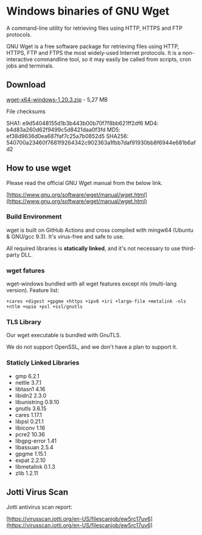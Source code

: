 # Windows binaries of GNU Wget

A command-line utility for retrieving files using HTTP, HTTPS and FTP protocols.

GNU Wget is a free software package for retrieving files using HTTP, HTTPS, FTP
and FTPS the most widely-used Internet protocols. It is a non-interactive commandline tool,
so it may easily be called from scripts, cron jobs and terminals.

## Download

[wget-x64-windows-1.20.3.zip](https://github.com/webfolderio/wget-windows/releases/download/1.21.1/wget.exe) - 5,27 MB

File checksums

SHA1: e9d54048155d1b3b443b00b70f7f8bb621ff2df6
MD4: b4d83a260d62f9499c5d8421daa0f3fd
MD5: ef38d9636d0ea687faf7c25a7b0852d5
SHA256: 540700a23460f7681f9264342c902363a1fbb7daf91930bb8f6944e681b6afd2

## How to use wget

Please read the official GNU Wget manual from the below link.

[https://www.gnu.org/software/wget/manual/wget.html](https://www.gnu.org/software/wget/manual/wget.html)

### Build Environment

wget is built on GitHub Actions and cross compiled with mingw64 (Ubuntu & GNU/gcc 9.3). It's virus-free and safe to use.

All required libraries is **statically linked**, and it's not necessary to use third-party DLL.


### wget fatures

wget-windows bundled with all wget features except nls (multi-lang version).
Feature list:

`+cares +digest +gpgme +https +ipv6 +iri +large-file +metalink -nls +ntlm +opie +psl +ssl/gnutls`

### TLS Library

Our wget executable is bundled with GnuTLS.

We do not support OpenSSL, and we don't have a plan to support it.

### Staticly Linked Libraries

* gmp 6.2.1
* nettle 3.7.1
* libtasn1 4.16
* libidn2 2.3.0
* libunistring 0.9.10
* gnutls 3.6.15
* cares 1.17.1
* libpsl 0.21.1
* libiconv 1.16
* pcre2 10.36
* libgpg-error 1.41
* libassuan 2.5.4
* gpgme 1.15.1
* expat 2.2.10
* libmetalink 0.1.3
* zlib 1.2.11

## Jotti Virus Scan

Jotti antivirus scan report:

[https://virusscan.jotti.org/en-US/filescanjob/ew5rc17uv6](https://virusscan.jotti.org/en-US/filescanjob/ew5rc17uv6)
